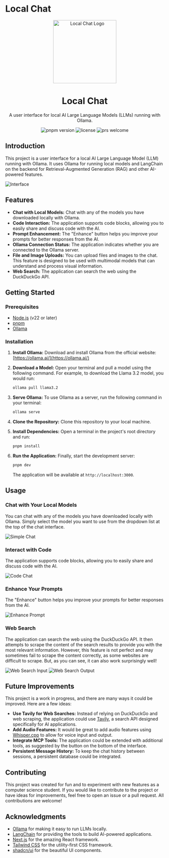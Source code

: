 # Local Chat

<p align="center">
  <img src="public/logo.png" alt="Local Chat Logo" width="200"/>
</p>

<h1 align="center">Local Chat</h1>

<p align="center">
  A user interface for local AI Large Language Models (LLMs) running with Ollama.
</p>

<p align="center">
  <img src="https://img.shields.io/badge/pnpm-v9.5.0-yellowgreen" alt="pnpm version"/>
  <img src="https://img.shields.io/badge/license-MIT-blue.svg" alt="license"/>
  <img src="https://img.shields.io/badge/PRs-welcome-brightgreen.svg" alt="prs welcome"/>
</p>

## Introduction

This project is a user interface for a local AI Large Language Model (LLM) running with Ollama. It uses Ollama for running local models and LangChain on the backend for Retrieval-Augmented Generation (RAG) and other AI-powered features.

![Interface](public/interface.png)

## Features

*   **Chat with Local Models:** Chat with any of the models you have downloaded locally with Ollama.
*   **Code Interaction:** The application supports code blocks, allowing you to easily share and discuss code with the AI.
*   **Prompt Enhancement:** The "Enhance" button helps you improve your prompts for better responses from the AI.
*   **Ollama Connection Status:** The application indicates whether you are connected to the Ollama server.
*   **File and Image Uploads:** You can upload files and images to the chat. This feature is designed to be used with multimodal models that can understand and process visual information.
*   **Web Search:** The application can search the web using the DuckDuckGo API.

## Getting Started

### Prerequisites

*   [Node.js](https://nodejs.org/) (v22 or later)
*   [pnpm](https://pnpm.io/)
*   [Ollama](https://ollama.ai/)

### Installation

1.  **Install Ollama:** Download and install Ollama from the official website: [https://ollama.ai/](https://ollama.ai/)
2.  **Download a Model:** Open your terminal and pull a model using the following command. For example, to download the Llama 3.2 model, you would run:

    ```bash
    ollama pull llama3.2
    ```

3.  **Serve Ollama:** To use Ollama as a server, run the following command in your terminal:

    ```bash
    ollama serve
    ```

4.  **Clone the Repository:** Clone this repository to your local machine.
5.  **Install Dependencies:** Open a terminal in the project's root directory and run:

    ```bash
    pnpm install
    ```

6.  **Run the Application:** Finally, start the development server:

    ```bash
    pnpm dev
    ```

    The application will be available at `http://localhost:3000`.

## Usage

### Chat with Your Local Models

You can chat with any of the models you have downloaded locally with Ollama. Simply select the model you want to use from the dropdown list at the top of the chat interface.

![Simple Chat](public/simple_chat.png)

### Interact with Code

The application supports code blocks, allowing you to easily share and discuss code with the AI.

![Code Chat](public/code_chat.png)

### Enhance Your Prompts

The "Enhance" button helps you improve your prompts for better responses from the AI.

![Enhance Prompt](public/enhance_chat.png)

### Web Search

The application can search the web using the DuckDuckGo API. It then attempts to scrape the content of the search results to provide you with the most relevant information. However, this feature is not perfect and may sometimes fail to scrape the content correctly, as some websites are difficult to scrape. But, as you can see, it can also work surprisingly well!

![Web Search Input](public/web_search_chat_input.png)
![Web Search Output](public/web_search_chat_output.png)

## Future Improvements

This project is a work in progress, and there are many ways it could be improved. Here are a few ideas:

*   **Use Tavily for Web Searches:** Instead of relying on DuckDuckGo and web scraping, the application could use [Tavily](https://tavily.com/), a search API designed specifically for AI applications.
*   **Add Audio Features:** It would be great to add audio features using [Whisper.cpp](https://github.com/ggerganov/whisper.cpp) to allow for voice input and output.
*   **Integrate MCP Tools:** The application could be extended with additional tools, as suggested by the button on the bottom of the interface.
*   **Persistent Message History:** To keep the chat history between sessions, a persistent database could be integrated.

## Contributing

This project was created for fun and to experiment with new features as a computer science student. If you would like to contribute to the project or have ideas for improvements, feel free to open an issue or a pull request. All contributions are welcome!

## Acknowledgments

*   [Ollama](https://ollama.ai/) for making it easy to run LLMs locally.
*   [LangChain](https://www.langchain.com/) for providing the tools to build AI-powered applications.
*   [Next.js](https://nextjs.org/) for the amazing React framework.
*   [Tailwind CSS](https://tailwindcss.com/) for the utility-first CSS framework.
*   [shadcn/ui](https://ui.shadcn.com/) for the beautiful UI components.